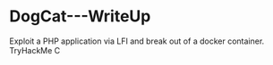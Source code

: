 # DogCat---WriteUp
Exploit a PHP application via LFI and break out of a docker container. TryHackMe C
